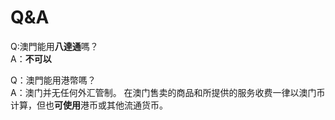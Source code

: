 # Q&A
Q:澳門能用**八達通**嗎？  
A：**不可以**

Q：澳門能用港幣嗎？  
A：澳门并无任何外汇管制。 在澳门售卖的商品和所提供的服务收费一律以澳门币计算，但也**可使用**港币或其他流通货币。